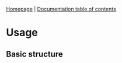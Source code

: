 [Homepage](https://github.com/sitraka-rakotonoely/starter-kit) | [Documentation
table of contents](TOC.md)

# Usage

## Basic structure
